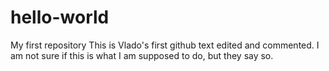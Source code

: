 # hello-world
My first repository
This is Vlado's first github text edited and commented.
I am not sure if this is what I am supposed to do, but they say so.
